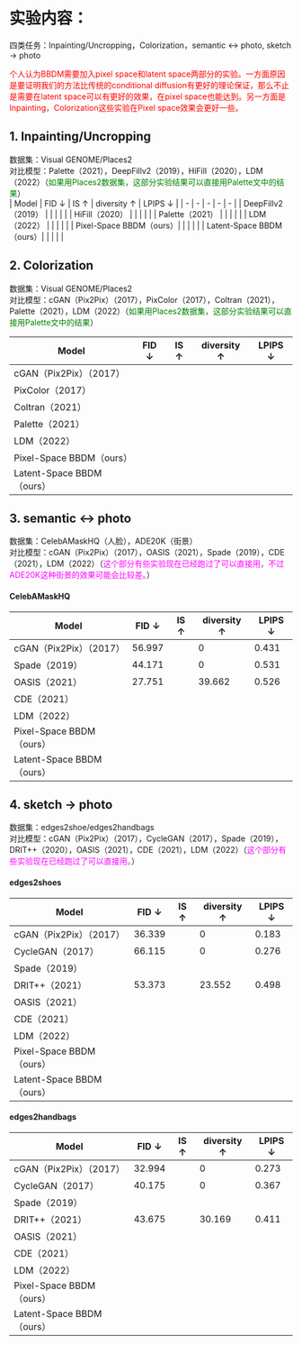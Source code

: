 # 实验内容：
四类任务：Inpainting/Uncropping，Colorization，semantic $\leftrightarrow$ photo, sketch $\to$ photo

<font color=red>个人认为BBDM需要加入pixel space和latent space两部分的实验。一方面原因是要证明我们的方法比传统的conditional diffusion有更好的理论保证，那么不止是需要在latent space可以有更好的效果，在pixel space也能达到。另一方面是Inpainting，Colorization这些实验在Pixel space效果会更好一些。</font>

## 1. Inpainting/Uncropping
数据集：Visual GENOME/Places2  
对比模型：Palette（2021），DeepFillv2（2019），HiFill（2020），LDM（2022）（<font color=green>如果用Places2数据集，这部分实验结果可以直接用Palette文中的结果</font>）  
| Model | FID $\downarrow$ | IS $\uparrow$ | diversity $\uparrow$ | LPIPS $\downarrow$ |
| - | - | - | - | - |
| DeepFillv2（2019） | | | | |
| HiFill（2020） | | | | |
| Palette（2021） | | | | |
| LDM（2022） | | | | |
| Pixel-Space BBDM（ours）| | | | |
| Latent-Space BBDM（ours）| | | | |

## 2. Colorization
数据集：Visual GENOME/Places2  
对比模型：cGAN（Pix2Pix）（2017），PixColor（2017），Coltran（2021），Palette（2021），LDM（2022）（<font color=green>如果用Places2数据集，这部分实验结果可以直接用Palette文中的结果</font>）  

| Model | FID $\downarrow$ | IS $\uparrow$ | diversity $\uparrow$ | LPIPS $\downarrow$ |
| - | - | - | - | - |
| cGAN（Pix2Pix）（2017） | | | | |
| PixColor（2017） | | | | |
| Coltran（2021） | | | | |
| Palette（2021） | | | | |
| LDM（2022） | | | | |
| Pixel-Space BBDM（ours）| | | | |
| Latent-Space BBDM（ours）| | | | |

## 3. semantic $\leftrightarrow$ photo
数据集：CelebAMaskHQ（人脸），ADE20K（街景）  
对比模型：cGAN（Pix2Pix）（2017），OASIS（2021），Spade（2019），CDE（2021），LDM（2022）（<font color=magenta>这个部分有些实验现在已经跑过了可以直接用，不过ADE20K这种街景的效果可能会比较差。</font>）

#### CelebAMaskHQ
| Model | FID $\downarrow$ | IS $\uparrow$ | diversity $\uparrow$ | LPIPS $\downarrow$ |
| - | - | - | - | - |
| cGAN（Pix2Pix）（2017） | 56.997 | | 0 | 0.431 |
| Spade（2019） | 44.171 | | 0 | 0.531 |
| OASIS（2021） | 27.751 | | 39.662 | 0.526 |
| CDE（2021） | | | | |
| LDM（2022） | | | | |
| Pixel-Space BBDM（ours）| | | | |
| Latent-Space BBDM（ours）| | | | |

## 4. sketch $\to$ photo
数据集：edges2shoe/edges2handbags  
对比模型：cGAN（Pix2Pix）（2017），CycleGAN（2017），Spade（2019），DRIT++（2020），OASIS（2021），CDE（2021），LDM（2022）（<font color=magenta>这个部分有些实验现在已经跑过了可以直接用。</font>）

#### edges2shoes
| Model | FID $\downarrow$ | IS $\uparrow$ | diversity $\uparrow$ | LPIPS $\downarrow$ |
| - | - | - | - | - |
| cGAN（Pix2Pix）（2017） | 36.339 | | 0 | 0.183 |
| CycleGAN（2017） | 66.115 | | 0 | 0.276 |
| Spade（2019） | | | | |
| DRIT++（2021） | 53.373 | | 23.552 | 0.498 |
| OASIS（2021） | | | | |
| CDE（2021） | | | | |
| LDM（2022） | | | | |
| Pixel-Space BBDM（ours）| | | | |
| Latent-Space BBDM（ours）| | | | |

#### edges2handbags
| Model | FID $\downarrow$ | IS $\uparrow$ | diversity $\uparrow$ | LPIPS $\downarrow$ |
| - | - | - | - | - |
| cGAN（Pix2Pix）（2017） | 32.994 | | 0 | 0.273 |
| CycleGAN（2017） | 40.175 | | 0 | 0.367 |
| Spade（2019） | | | | |
| DRIT++（2021） | 43.675 | | 30.169 | 0.411 |
| OASIS（2021） | | | | |
| CDE（2021） | | | | |
| LDM（2022） | | | | |
| Pixel-Space BBDM（ours）| | | | |
| Latent-Space BBDM（ours）| | | | |
